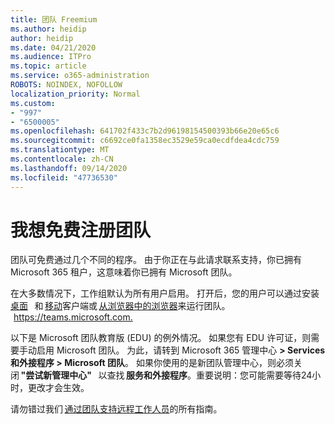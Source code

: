 ```yaml
---
title: 团队 Freemium
ms.author: heidip
author: heidip
ms.date: 04/21/2020
ms.audience: ITPro
ms.topic: article
ms.service: o365-administration
ROBOTS: NOINDEX, NOFOLLOW
localization_priority: Normal
ms.custom:
- "997"
- "6500005"
ms.openlocfilehash: 641702f433c7b2d96198154500393b66e20e65c6
ms.sourcegitcommit: c6692ce0fa1358ec3529e59ca0ecdfdea4cdc759
ms.translationtype: MT
ms.contentlocale: zh-CN
ms.lasthandoff: 09/14/2020
ms.locfileid: "47736530"
---
```

# <a name="id-like-to-sign-up-for-teams-for-free"></a>我想免费注册团队

团队可免费通过几个不同的程序。 由于你正在与此请求联系支持，你已拥有 Microsoft 365 租户，这意味着你已拥有 Microsoft 团队。

在大多数情况下，工作组默认为所有用户启用。 打开后，您的用户可以通过安装[桌面](https://docs.microsoft.com/MicrosoftTeams/get-clients#desktop-client)   和 [移动](https://docs.microsoft.com/MicrosoftTeams/get-clients#mobile-clients)客户端或 [从浏览器中的浏览器](https://docs.microsoft.com/MicrosoftTeams/get-clients#web-client)来运行团队。   <https://teams.microsoft.com.>

以下是 Microsoft 团队教育版 (EDU) 的例外情况。 如果您有 EDU 许可证，则需要手动启用 Microsoft 团队。 为此，请转到 Microsoft 365 管理中心 **> Services 和外接程序 > Microsoft 团队**。 如果你使用的是新团队管理中心，则必须关闭 **"尝试新管理中心"**   以查找 **服务和外接程序**。重要说明：您可能需要等待24小时，更改才会生效。

请勿错过我们 [通过团队支持远程工作人员](https://docs.microsoft.com/MicrosoftTeams/support-remote-work-with-teams)的所有指南。
